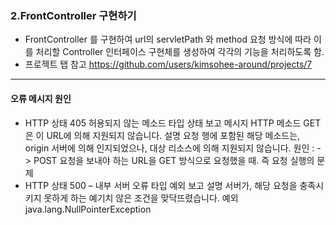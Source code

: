 ### 2.FrontController 구현하기

* FrontController 를 구현하여 url의 servletPath 와 method 요청 방식에 따라 이를 처리할 Controller 인터페이스 구현체를 생성하여
각각의 기능을 처리하도록 함.
* 프로젝트 탭 참고 https://github.com/users/kimsohee-around/projects/7

---
#### 오류 메시지 원인
- HTTP 상태 405  허용되지 않는 메소드
타입 상태 보고
메시지 HTTP 메소드 GET은 이 URL에 의해 지원되지 않습니다.
설명 요청 행에 포함된 해당 메소드는, origin 서버에 의해 인지되었으나, 대상 리소스에 의해 지원되지 않습니다.
원인 : -> POST 요청을 보내야 하는 URL을 GET 방식으로 요청했을 때. 즉 요청 실행의 문제
- HTTP 상태 500 – 내부 서버 오류
타입 예외 보고
설명 서버가, 해당 요청을 충족시키지 못하게 하는 예기치 않은 조건을 맞닥뜨렸습니다.
예외
java.lang.NullPointerException

